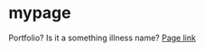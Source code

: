 # mypage

Portfolio? Is it a something illness name?
[Page link](https://github.com/zom115/mypage/)
